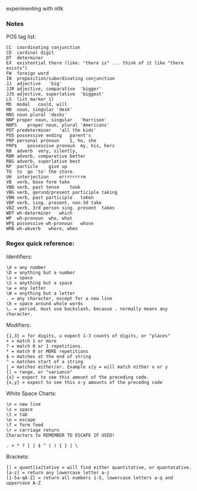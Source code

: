 experimenting with nltk 

### Notes

POS tag list:

    CC	coordinating conjunction
    CD	cardinal digit
    DT	determiner
    EX	existential there (like: "there is" ... think of it like "there exists")
    FW	foreign word
    IN	preposition/subordinating conjunction
    JJ	adjective	'big'
    JJR	adjective, comparative	'bigger'
    JJS	adjective, superlative	'biggest'
    LS	list marker	1)
    MD	modal	could, will
    NN	noun, singular 'desk'
    NNS	noun plural	'desks'
    NNP	proper noun, singular	'Harrison'
    NNPS	proper noun, plural	'Americans'
    PDT	predeterminer	'all the kids'
    POS	possessive ending	parent's
    PRP	personal pronoun	I, he, she
    PRP$	possessive pronoun	my, his, hers
    RB	adverb	very, silently,
    RBR	adverb, comparative	better
    RBS	adverb, superlative	best
    RP	particle	give up
    TO	to	go 'to' the store.
    UH	interjection	errrrrrrrm
    VB	verb, base form	take
    VBD	verb, past tense	took
    VBG	verb, gerund/present participle	taking
    VBN	verb, past participle	taken
    VBP	verb, sing. present, non-3d	take
    VBZ	verb, 3rd person sing. present	takes
    WDT	wh-determiner	which
    WP	wh-pronoun	who, what
    WP$	possessive wh-pronoun	whose
    WRB	wh-abverb	where, when


### Regex quick reference:

Identifiers:

    \d = any number
    \D = anything but a number
    \s = space
    \S = anything but a space
    \w = any letter
    \W = anything but a letter
    . = any character, except for a new line
    \b = space around whole words
    \. = period. must use backslash, because . normally means any character.

Modifiers:

    {1,3} = for digits, u expect 1-3 counts of digits, or "places"
    + = match 1 or more
    ? = match 0 or 1 repetitions.
    * = match 0 or MORE repetitions
    $ = matches at the end of string
    ^ = matches start of a string
    | = matches either/or. Example x|y = will match either x or y
    [] = range, or "variance"
    {x} = expect to see this amount of the preceding code.
    {x,y} = expect to see this x-y amounts of the precedng code

White Space Charts:

    \n = new line
    \s = space
    \t = tab
    \e = escape
    \f = form feed
    \r = carriage return
    Characters to REMEMBER TO ESCAPE IF USED!

    . + * ? [ ] $ ^ ( ) { } | \

Brackets:

    [] = quant[ia]tative = will find either quantitative, or quantatative.
    [a-z] = return any lowercase letter a-z
    [1-5a-qA-Z] = return all numbers 1-5, lowercase letters a-q and uppercase A-Z